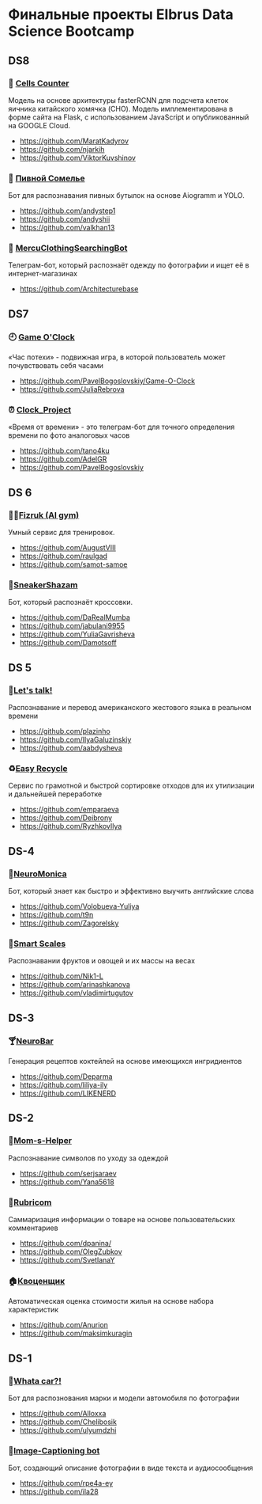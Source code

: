 # Финальные проекты Elbrus Data Science Bootcamp

## DS8

### 🦠 [Cells Counter](https://github.com/ViktorKuvshinov/Cells_counter_fRCNN)

Mодель на основе архитектуры fasterRCNN для подсчета клеток яичника китайского хомячка (CHO). Модель  имплементирована в форме сайта на Flask, с использованием JavaScript и опубликованный на GOOGLE Cloud.

* https://github.com/MaratKadyrov
* https://github.com/njarkih
* https://github.com/ViktorKuvshinov

### 🍺 [Пивной Сомелье](https://github.com/andystep1/BeerAdvisor)

Бот для распознавания пивных бутылок на основе Aiogramm и YOLO.

* https://github.com/andystep1
* https://github.com/andyshii
* https://github.com/valkhan13

### 👕 [MercuClothingSearchingBot](https://github.com/Architecturebase/MercuClothingSearchingBot)

Телеграм-бот, который распознаёт одежду по фотографии и ищет её в интернет-магазинах

* https://github.com/Architecturebase

## DS7

### 🕘 [Game O'Clock](https://github.com/PavelBogoslovskiy/Game-O-Clock)
«Час потехи» - подвижная игра, в которой пользователь может почувствовать себя часами

- https://github.com/PavelBogoslovskiy/Game-O-Clock
- https://github.com/JuliaRebrova

### ⏰ [Clock_Project](https://github.com/PavelBogoslovskiy/Time_detector)

«Время от времени» - это телеграм-бот для точного определения времени по фото аналоговых часов

 - https://github.com/tano4ku
 - https://github.com/AdelGR
 - https://github.com/PavelBogoslovskiy


<!-- 
### 📈 STrade.AI 

STradAI - сервис по агрегации информации об акциях и прогнозировании их цен.

- https://github.com/alex-badin
- https://github.com/AlimAlb
-->

## DS 6
### 🏃‍♂️[Fizruk (AI gym)](https://github.com/raulgad/AIgym)  

Умный сервис для тренировок.

- https://github.com/AugustVIII
- https://github.com/raulgad
- https://github.com/samot-samoe

### 👟[SneakerShazam](https://github.com/DaRealMumba/SneakerShazam)  

Бот, который распознаёт кросcовки.

- https://github.com/DaRealMumba
- https://github.com/jabulani9955
- https://github.com/YuliaGavrisheva
- https://github.com/Damotsoff

## DS 5
### 🤏[Let's talk!](https://github.com/plazinho/Lets_talk)  

Распознавание и перевод американского жестового языка в реальном времени
 
- https://github.com/plazinho
- https://github.com/IlyaGaluzinskiy
- https://github.com/aabdysheva

### ♻️[Easy Recycle](https://github.com/emparaeva/Easy-Recycle)

Сервис по грамотной и быстрой сортировке отходов для их утилизации и дальнейшей переработке

- https://github.com/emparaeva
- https://github.com/Deibrony
- https://github.com/RyzhkovIlya

## DS-4
### 📍[NeuroMonica](https://github.com/Volobueva-Yuliya/NeuroMonika_telegram_bot)

Бот, который знает как быстро и эффективно выучить английские слова

- https://github.com/Volobueva-Yuliya
- https://github.com/t9n
- https://github.com/Zagorelsky

### 🍅[Smart Scales](https://github.com/arinashkanova/Smart-Scales) 

Распознавании фруктов и овощей и их массы на весах

- https://github.com/Nik1-L
- https://github.com/arinashkanova
- https://github.com/vladimirtugutov

## DS-3
### 🍸[NeuroBar](https://github.com/liliya-ily/recipe_cocktails)

Генерация рецептов коктейлей на основе имеющихся ингридиентов

- https://github.com/Deparma
- https://github.com/liliya-ily
- https://github.com/LIKENERD


## DS-2
### 🧺[Mom-s-Helper](https://github.com/serjsaraev/mom-s-helper)

Распознавание символов по уходу за одеждой

- https://github.com/serjsaraev
- https://github.com/Yana5618

### 💬[Rubricom](https://github.com/dpanina/Rubricom)

Саммаризация информации о товаре на основе пользовательских комментариев

- https://github.com/dpanina/
- https://github.com/OlegZubkov
- https://github.com/SvetlanaY

### 🏠[Квоценщик](https://github.com/maksimkuragin/Kvocenshik)

Автоматическая оценка стоимости жилья на основе набора характеристик

- https://github.com/Anurion
- https://github.com/maksimkuragin


## DS-1
### 🚗[Whata car?!](https://github.com/ulyumdzhi/whatacar_bot)

Бот для распознования марки и модели автомобиля по фотографии

- https://github.com/Alloxxa
- https://github.com/Chelibosik
- https://github.com/ulyumdzhi

### 📸[Image-Captioning bot](https://github.com/ila28/Image-Captioning-Telegram-Bot)

Бот, создающий описание фотографии в виде текста и аудиосообщения

- https://github.com/rpe4a-ey
- https://github.com/ila28
